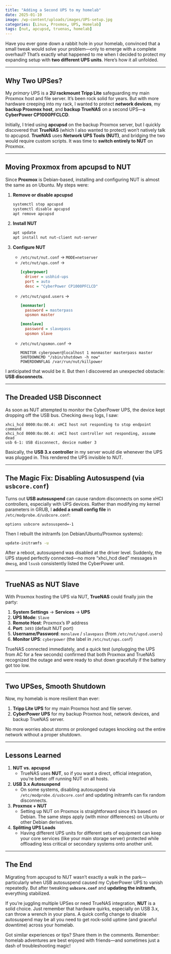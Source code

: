 ```yaml
---
title: "Adding a Second UPS to my homelab"
date: 2025-01-10
image: /wp-content/uploads/images/UPS-setup.jpg
categories: [Linux, Proxmox, UPS, Homelab]
tags: [nut, apcupsd, truenas, homelab]
---
```


Have you ever gone down a rabbit hole in your homelab, convinced that a small tweak would solve your problem—only to emerge with a complete overhaul? That’s exactly what happened to me when I decided to protect my expanding setup with **two different UPS units**. Here’s how it all unfolded.

---

## Why Two UPSes?

My *primary* UPS is a **2U rackmount Tripp Lite** safeguarding my main Proxmox host and file server. It’s been rock solid for years. But with more hardware creeping into my rack, I wanted to protect **network devices**, my **backup Proxmox host**, and **backup TrueNAS** on a second UPS—a **CyberPower CP1000PFCLCD**.

Initially, I tried using **apcupsd** on the backup Proxmox server, but I quickly discovered that **TrueNAS** (which I also wanted to protect) won’t natively talk to apcupsd. **TrueNAS** uses **Network UPS Tools (NUT)**, and bridging the two would require custom scripts. It was time to **switch entirely to NUT** on Proxmox.

---

## Moving Proxmox from apcupsd to NUT

Since **Proxmox** is Debian-based, installing and configuring NUT is almost the same as on Ubuntu. My steps were:

1. **Remove or disable apcupsd**  
   ```bash
   systemctl stop apcupsd
   systemctl disable apcupsd
   apt remove apcupsd
   ```

2. **Install NUT**  
   ```bash
   apt update
   apt install nut nut-client nut-server
   ```

3. **Configure NUT**  
   - `/etc/nut/nut.conf` → `MODE=netserver`  
   - `/etc/nut/ups.conf` →  
     ```ini
     [cyberpower]
       driver = usbhid-ups
       port = auto
       desc = "CyberPower CP1000PFCLCD"
     ```  
   - `/etc/nut/upsd.users` →  
     ```ini
     [monmaster]
       password = masterpass
       upsmon master

     [monslave]
       password = slavepass
       upsmon slave
     ```  
   - `/etc/nut/upsmon.conf` →  
     ```
     MONITOR cyberpower@localhost 1 monmaster masterpass master
     SHUTDOWNCMD "/sbin/shutdown -h now"
     POWERDOWNFLAG /var/run/nut/killpower
     ```

I anticipated that would be it. But then I discovered an unexpected obstacle: **USB disconnects**.

---

## The Dreaded USB Disconnect

As soon as NUT attempted to monitor the CyberPower UPS, the device kept dropping off the USB bus. Checking `dmesg` logs, I saw:

```
xhci_hcd 0000:0a:00.4: xHCI host not responding to stop endpoint command
xhci_hcd 0000:0a:00.4: xHCI host controller not responding, assume dead
usb 6-1: USB disconnect, device number 3
```

Basically, the **USB 3.x controller** in my server would die whenever the UPS was plugged in. This rendered the UPS invisible to NUT.

---

## The Magic Fix: Disabling Autosuspend (via `usbcore.conf`)

Turns out **USB autosuspend** can cause random disconnects on some xHCI controllers, especially with UPS devices. Rather than modifying my kernel parameters in GRUB, I **added a small config file** in `/etc/modprobe.d/usbcore.conf`:

```
options usbcore autosuspend=-1
```

Then I rebuilt the initramfs (on Debian/Ubuntu/Proxmox systems):

```bash
update-initramfs -u
```

After a reboot, autosuspend was disabled at the driver level. Suddenly, the UPS stayed perfectly connected—no more “xhci_hcd died” messages in `dmesg`, and `lsusb` consistently listed the CyberPower unit.

---

## TrueNAS as NUT Slave

With Proxmox hosting the UPS via NUT, **TrueNAS** could finally join the party:

1. **System Settings** → **Services** → **UPS**  
2. **UPS Mode**: `Slave`  
3. **Remote Host**: Proxmox’s IP address  
4. **Port**: `3493` (default NUT port)  
5. **Username/Password**: `monslave` / `slavepass` (from `/etc/nut/upsd.users`)  
6. **Monitor UPS**: `cyberpower` (the label in `/etc/nut/ups.conf`)

TrueNAS connected immediately, and a quick test (unplugging the UPS from AC for a few seconds) confirmed that both Proxmox and TrueNAS recognized the outage and were ready to shut down gracefully if the battery got too low.

---

## Two UPSes, Smooth Shutdown

Now, my homelab is more resilient than ever:

1. **Tripp Lite UPS** for my main Proxmox host and file server.  
2. **CyberPower UPS** for my backup Proxmox host, network devices, and backup TrueNAS server.

No more worries about storms or prolonged outages knocking out the entire network without a proper shutdown.

---

## Lessons Learned

1. **NUT vs. apcupsd**  
   - TrueNAS uses **NUT**, so if you want a direct, official integration, you’re better off running NUT on all hosts.
2. **USB 3.x Autosuspend**  
   - On some systems, disabling autosuspend via `/etc/modprobe.d/usbcore.conf` and updating initramfs can fix random disconnects.
3. **Proxmox + NUT**  
   - Setting up NUT on Proxmox is straightforward since it’s based on Debian. The same steps apply (with minor differences) on Ubuntu or other Debian derivatives.
4. **Splitting UPS Loads**  
   - Having different UPS units for different sets of equipment can keep your core services (like your main storage server) protected while offloading less critical or secondary systems onto another unit.

---

## The End

Migrating from apcupsd to NUT wasn’t exactly a walk in the park—particularly when USB autosuspend caused my CyberPower UPS to vanish repeatedly. But after tweaking **`usbcore.conf`** and **updating the initramfs**, everything stabilized.

If you’re juggling multiple UPSes or need TrueNAS integration, **NUT** is a solid choice. Just remember that hardware quirks, especially on USB 3.x, can throw a wrench in your plans. A quick config change to disable autosuspend may be all you need to get rock-solid uptime (and graceful downtime) across your homelab.

Got similar experiences or tips? Share them in the comments. Remember: homelab adventures are best enjoyed with friends—and sometimes just a dash of troubleshooting magic!